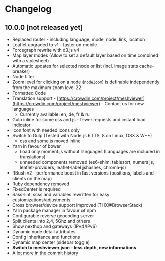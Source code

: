 # Changelog

## 10.0.0 \[not released yet\]

* Replaced router - including language, mode, node, link, location
* Leaflet upgraded to v1 - faster on mobile
* Forcegraph rewrite with d3.js v4
* Map layer modes \(Allow to set a default layer based on time combined with a stylesheet\)
* Automatic updates for selected node or list \(incl. image stats cache-breaker\)
* Node filter
* Zoom level for clicking on a node \(`nodeZoom`\) is definable independently from the maximum zoom level 22
* Formatted Code
* Translation support - [https://crowdin.com/project/meshviewer](https://crowdin.com/project/meshviewer) - Contact us for new languages
  * Currently available: en, de, fr & ru
* Gulp inline for some css and js - fewer requests and instant load indicator
* Icon font with needed icons only
* Switch to Gulp \(Tested with Node.js 6 LTS, 8 on Linux, OSX & W\*\*\)
  * css and some js moved inline
* Yarn in favour of bower
  * Load only moment.js without languages \(Languages are included in translations\)
  * unneeded components removed \(es6-shim, tablesort, numeraljs, leaflet-providers, leaflet-label jshashes, chroma-js\)
* RBush v2 - performance boost in last versions \(positions, labels and clients on the map\)
* Ruby dependency removed
* FixedCenter is required
* Sass-lint, scss and variables rewritten for easy customizations/adjustments
* Cross browser/device support improved \(THX@BrowserStack\)
* Yarn package manager in favour of npm
* Configurable reverse geocoding server
* Split clients into 2,4, 5Ghz and others
* Show nexthop and gateways \(IPv4/IPv6\)
* Dynamic node detail attributes
* Config inheritance and functions
* Dynamic map center (sidebar toggle)
* **Switch to meshviewer.json - less depth, new informations**
* [A lot more in the commit history](https://github.com/ffrgb/meshviewer/commits/develop)



